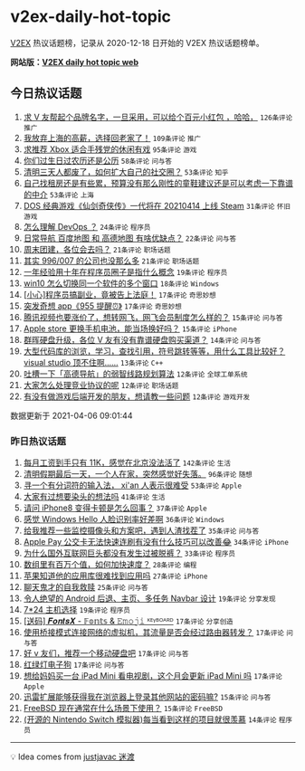 # v2ex-daily-hot-topic

[V2EX](https://www.v2ex.com/) 热议话题榜，记录从 2020-12-18 日开始的 V2EX 热议话题榜单。

**网站版：[V2EX daily hot topic web](https://boojack.github.io/v2ex-daily-hot-topic-web/)**

## 今日热议话题

<!-- TODAY BEGIN -->

1. [求 V 友帮起个品牌名字，一旦采用，可以给个百元小红包 ，哈哈，](https://www.v2ex.com/t/768266) `126条评论` `推广`
1. [我放弃上海的高薪，选择回老家了！](https://www.v2ex.com/t/768231) `109条评论` `推广`
1. [求推荐 Xbox 适合手残党的休闲有戏](https://www.v2ex.com/t/768342) `95条评论` `游戏`
1. [你们过生日过农历还是公历](https://www.v2ex.com/t/768307) `58条评论` `问与答`
1. [清明三天人都废了，如何扩大自己的社交圈？](https://www.v2ex.com/t/768282) `53条评论` `知乎`
1. [自己找租房还是有些累，预算没有那么刚性的童鞋建议还是可以考虑一下靠谱的中介](https://www.v2ex.com/t/768249) `53条评论` `上海`
1. [DOS 经典游戏《仙剑奇侠传》一代将在 20210414 上线 Steam](https://www.v2ex.com/t/768363) `31条评论` `怀旧游戏`
1. [怎么理解 DevOps ？](https://www.v2ex.com/t/768272) `24条评论` `程序员`
1. [日常导航 百度地图 和 高德地图 有啥优缺点？](https://www.v2ex.com/t/768334) `22条评论` `问与答`
1. [周末团建，各位会去吗？](https://www.v2ex.com/t/768312) `21条评论` `职场话题`
1. [其实 996/007 的公司也没那么多](https://www.v2ex.com/t/768270) `21条评论` `职场话题`
1. [一年经验用十年在程序员圈子是指什么概念](https://www.v2ex.com/t/768359) `19条评论` `程序员`
1. [win10 怎么切换同一个软件的多个窗口](https://www.v2ex.com/t/768244) `18条评论` `Windows`
1. [[小心]程序员搞副业，竟被告上法庭！](https://www.v2ex.com/t/768396) `17条评论` `奇思妙想`
1. [突发奇想 app《955 提醒⏰》](https://www.v2ex.com/t/768227) `17条评论` `奇思妙想`
1. [腾讯视频也要涨价了，想转网飞，网飞会员制度怎么样的？](https://www.v2ex.com/t/768388) `15条评论` `问与答`
1. [Apple store 更换手机电池，能当场换好吗？](https://www.v2ex.com/t/768245) `15条评论` `iPhone`
1. [群晖硬盘升级，各位 V 友有没有靠谱硬盘购买渠道？](https://www.v2ex.com/t/768224) `14条评论` `问与答`
1. [大型代码库的浏览，学习，查找引用，符号跳转等等，用什么工具比较好？ visual studio 顶不住啊......](https://www.v2ex.com/t/768365) `13条评论` `C++`
1. [吐槽一下「高德导航」的弱智线路规划算法](https://www.v2ex.com/t/768416) `12条评论` `全球工单系统`
1. [大家怎么处理竞业协议的呢](https://www.v2ex.com/t/768330) `12条评论` `职场话题`
1. [有没有做游戏后端开发的朋友，想请教一些问题](https://www.v2ex.com/t/768328) `12条评论` `游戏开发`

数据更新于 2021-04-06 09:01:44

<!-- TODAY END -->

### 昨日热议话题

<!-- YESTERDAY BEGIN -->

1. [每月工资到手只有 11K，感觉在北京没法活了](https://www.v2ex.com/t/768071) `142条评论` `生活`
1. [清明假期最后一天，一个人在家，突然感觉好失落。](https://www.v2ex.com/t/768083) `96条评论` `随想`
1. [寻一个有分词符的输入法， xi'an 人表示很难受](https://www.v2ex.com/t/768050) `53条评论` `Apple`
1. [大家有过想要染头的想法吗](https://www.v2ex.com/t/768055) `41条评论` `生活`
1. [请问 iPhone8 变得卡顿是怎么回事？](https://www.v2ex.com/t/768087) `37条评论` `Apple`
1. [感觉 Windows Hello 人脸识别率好差啊](https://www.v2ex.com/t/768127) `36条评论` `Windows`
1. [给我推荐一些监控摄像头和方案吧，遇到人渣找茬了](https://www.v2ex.com/t/768062) `35条评论` `问与答`
1. [Apple Pay 公交卡无法快速连刷有没有什么技巧可以改善😂](https://www.v2ex.com/t/768097) `34条评论` `iPhone`
1. [为什么国外互联网巨头都没有发生过被脱裤？](https://www.v2ex.com/t/768132) `33条评论` `程序员`
1. [数组里有百万个值，如何加快速度？](https://www.v2ex.com/t/768144) `28条评论` `编程`
1. [苹果知道他的应用库很难找到应用吗](https://www.v2ex.com/t/768129) `27条评论` `iPhone`
1. [聊天鬼才的自我救赎](https://www.v2ex.com/t/768184) `25条评论` `问与答`
1. [令人绝望的 Android 后退、主页、多任务 Navbar 设计](https://www.v2ex.com/t/768188) `19条评论` `分享发现`
1. [7*24 主机选择](https://www.v2ex.com/t/768169) `19条评论` `程序员`
1. [[送码] 𝑭𝒐𝒏𝒕𝒔𝑿 - 𝔽𝕠𝕟𝕥𝕤 & 𝙴𝚖𝚘𝚓𝚒 ᴷᴱᵞᴮᴼᴬᴿᴰ](https://www.v2ex.com/t/768175) `17条评论` `分享创造`
1. [使用桥接模式连接网络的虚拟机，其流量是否会经过路由器转发？](https://www.v2ex.com/t/768166) `17条评论` `问与答`
1. [好 v 友们，推荐一个移动硬盘吧](https://www.v2ex.com/t/768093) `17条评论` `问与答`
1. [红绿灯电子狗](https://www.v2ex.com/t/768077) `17条评论` `问与答`
1. [想给妈妈买一台 iPad Mini 看电视剧，这个月会更新 iPad Mini 吗](https://www.v2ex.com/t/768052) `17条评论` `Apple`
1. [迅雷扩展能够获得我在浏览器上登录其他网站的密码嘛?](https://www.v2ex.com/t/768141) `15条评论` `问与答`
1. [FreeBSD 现在通常在什么场景下使用？](https://www.v2ex.com/t/768092) `15条评论` `FreeBSD`
1. [(开源的 Nintendo Switch 模拟器)每当看到这样的项目就很羡慕](https://www.v2ex.com/t/768192) `14条评论` `程序员`

<!-- YESTERDAY END -->

---

💡 Idea comes from [justjavac 迷渡](https://github.com/justjavac/)
